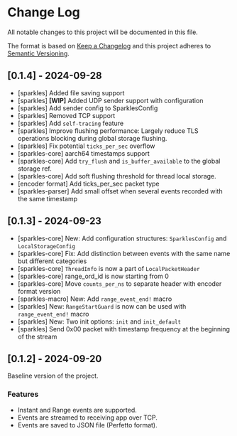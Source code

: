 # Change Log
All notable changes to this project will be documented in this file.

The format is based on [Keep a Changelog](http://keepachangelog.com/)
and this project adheres to [Semantic Versioning](http://semver.org/).

## [0.1.4] - 2024-09-28
- [sparkles] Added file saving support
- [sparkles] **[WIP]** Added UDP sender support with configuration 
- [sparkles] Add sender config to SparklesConfig
- [sparkles] Removed TCP support
- [sparkles] Add `self-tracing` feature
- [sparkles] Improve flushing performance: Largely reduce TLS operations blocking during global storage flushing.
- [sparkles] Fix potential `ticks_per_sec` overflow
- [sparkles-core] aarch64 timestamps support
- [sparkles-core] Add `try_flush` and `is_buffer_available` to the global storage ref.
- [sparkles-core] Add soft flushing threshold for thread local storage.
- [encoder format] Add ticks_per_sec packet type
- [sparkles-parser] Add small offset when several events recorded with the same timestamp


## [0.1.3] - 2024-09-23
- [sparkles-core] New: Add configuration structures: `SparklesConfig` and `LocalStorageConfig`
- [sparkles-core] Fix: Add distinction between events with the same name but different categories
- [sparkles-core] `ThreadInfo` is now a part of `LocalPacketHeader`
- [sparkles-core] range_ord_id is now starting from 0
- [sparkles-core] Move `counts_per_ns` to separate header with encoder format version
- [sparkles-macro] New: Add `range_event_end!` macro
- [sparkles] New: `RangeStartGuard` is now can be used with `range_event_end!` macro
- [sparkles] New: Two init options: `init` and `init_default`
- [sparkles] Send 0x00 packet with timestamp frequency at the beginning of the stream

## [0.1.2] - 2024-09-20

Baseline version of the project.

### Features
- Instant and Range events are supported.
- Events are streamed to receiving app over TCP.
- Events are saved to JSON file (Perfetto format).